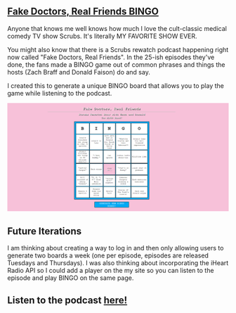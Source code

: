 ## [Fake Doctors, Real Friends BINGO](https://zace118.github.io/fdrf_bingo/)

Anyone that knows me well knows how much I love the cult-classic medical comedy TV show Scrubs. It's literally MY FAVORITE SHOW EVER.

You might also know that there is a Scrubs rewatch podcast happening right now called "Fake Doctors, Real Friends". In the 25-ish episodes they've done, the fans made a BINGO game out of common phrases and things the hosts (Zach Braff and Donald Faison) do and say.

I created this to generate a unique BINGO board that allows you to play the game while listening to the podcast.

![FDRF BINGO](BINGOSheet.png)

## Future Iterations

I am thinking about creating a way to log in and then only allowing users to generate two boards a week (one per episode, episodes are released Tuesdays and Thursdays). I was also thinking about incorporating the iHeart Radio API so I could add a player on the my site so you can listen to the episode and play BINGO on the same page.

## Listen to the podcast [here!](https://www.iheart.com/podcast/1119-fake-doctors-real-friends-60367049/)
